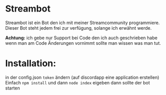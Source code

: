 # Streambot
Streambot ist ein Bot den ich mit meiner Streamcommunity programmiere.
Dieser Bot steht jedem frei zur verfügung, solange ich erwähnt werde.

**Achtung:** ich gebe nur Support bei Code den ich auch geschrieben habe wenn man am Code Änderungen vornimmt sollte man wissen was man tut.

# Installation:
in der config.json `token` ändern (auf discordapp eine application erstellen)
Einfach `npm install` und dann `node index` eigeben dann sollte der bot starten
